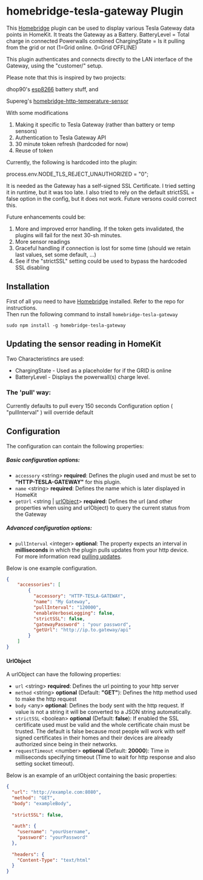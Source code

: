 # homebridge-tesla-gateway Plugin

This [Homebridge](https://github.com/nfarina/homebridge) plugin can be used to display various Tesla Gateway data points in HomeKit. It treats the Gateway as a Battery.
BatteryLevel = Total charge in connected Powerwalls combined
ChargingState = Is it pulling from the grid or not (1=Grid online. 0=Grid OFFLINE)

This plugin authenticates and connects directly to the LAN interface of the Gateway, using the "customer/<password>" setup.

Please note that this is inspired by two projects:

dhop90's [esp8266](https://github.com/dhop90/homebridge-http-esp8266-battery) battery stuff, and 

Supereg's [homebridge-http-temperature-sensor](https://github.com/Supereg/homebridge-http-temperature-sensor)

With some modifications
1) Making it specific to Tesla Gateway (rather than battery or temp sensors)
2) Authentication to Tesla Gateway API
3) 30 minute token refresh (hardcoded for now)
4) Reuse of token


Currently, the following is hardcoded into the plugin:

process.env.NODE_TLS_REJECT_UNAUTHORIZED = "0";

It is needed as the Gateway has a self-signed SSL Certificate. I tried setting it in runtime, but it was too late. I also tried to rely on the default strictSSL = false option in the config, but it does not work. Future versons could correct this.

Future enhancements could be:
1) More and improved error handling. If the token gets invalidated, the plugins will fail for the next 30-sh minutes. 
2) More sensor readings
3) Graceful handling if connection is lost for some time (should we retain last values, set some default, ...)
4) See if the "strictSSL" setting could be used to bypass the hardcoded SSL disabling

## Installation

First of all you need to have [Homebridge](https://github.com/nfarina/homebridge) installed. Refer to the repo for 
instructions.  
Then run the following command to install `homebridge-tesla-gateway`

```
sudo npm install -g homebridge-tesla-gateway
```

## Updating the sensor reading in HomeKit

Two Characteristincs are used:
* ChargingState - Used as a placeholder for if the GRID is online
* BatteryLevel - Displays the powerwall(s) charge level.

### The 'pull' way:

Currently defaults to pull every 150 seconds
Configuration option ( "pullInterval" ) will override default

## Configuration

The configuration can contain the following properties:

##### Basic configuration options:

* `accessory` \<string\> **required**: Defines the plugin used and must be set to **"HTTP-TESLA-GATEWAY"** for this plugin.
* `name` \<string\> **required**: Defines the name which is later displayed in HomeKit
* `getUrl` \<string |  [urlObject](#urlobject)\> **required**: Defines the url (and other properties when using 
    and urlObject) to query the current status from the Gateway

##### Advanced configuration options:

- `pullInterval` \<integer\> **optional**: The property expects an interval in **milliseconds** in which the plugin 
    pulls updates from your http device. For more information read [pulling updates](#the-pull-way).

Below is one example configuration. 
```json
{
    "accessories": [
        {
          "accessory": "HTTP-TESLA-GATEWAY",
          "name": "My Gateway",
          "pullInterval": "120000",
          "enableVerboseLogging": false,
          "strictSSL": false,
          "gatewayPassword" : "your password",
          "getUrl": "http://ip.to.gateway/api"
        }   
    ]
}
```

#### UrlObject

A urlObject can have the following properties:
* `url` \<string\> **required**: Defines the url pointing to your http server
* `method` \<string\> **optional** \(Default: **"GET"**\): Defines the http method used to make the http request
* `body` \<any\> **optional**: Defines the body sent with the http request. If value is not a string it will be
converted to a JSON string automatically.
* `strictSSL` \<boolean\> **optional** \(Default: **false**\): If enabled the SSL certificate used must be valid and 
the whole certificate chain must be trusted. The default is false because most people will work with self signed 
certificates in their homes and their devices are already authorized since being in their networks.
* `requestTimeout` \<number\> **optional** \(Default: **20000**\): Time in milliseconds specifying timeout (Time to wait
    for http response and also setting socket timeout).
  
Below is an example of an urlObject containing the basic properties:
```json
{
  "url": "http://example.com:8080",
  "method": "GET",
  "body": "exampleBody",
  
  "strictSSL": false,
  
  "auth": {
    "username": "yourUsername",
    "password": "yourPassword"
  },
  
  "headers": {
    "Content-Type": "text/html"
  }
}
```

